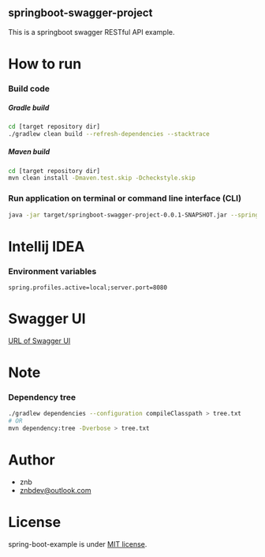 springboot-swagger-project
-----
This is a springboot swagger RESTful API example.

# How to run

### Build code

##### Gradle build

```bash
cd [target repository dir]
./gradlew clean build --refresh-dependencies --stacktrace
```

##### Maven build

```bash
cd [target repository dir]
mvn clean install -Dmaven.test.skip -Dcheckstyle.skip
```

### Run application on terminal or command line interface (CLI)

```bash
java -jar target/springboot-swagger-project-0.0.1-SNAPSHOT.jar --spring.profiles.active=local --server.port=8080
```

# Intellij IDEA

### Environment variables

`spring.profiles.active=local;server.port=8080`

# Swagger UI

[URL of Swagger UI](http://localhost:8080/swagger-ui/)

# Note

### Dependency tree

```bash
./gradlew dependencies --configuration compileClasspath > tree.txt
# OR
mvn dependency:tree -Dverbose > tree.txt
```

# Author

* znb
* znbdev@outlook.com

# License

spring-boot-example is under [MIT license](https://en.wikipedia.org/wiki/MIT_License).
